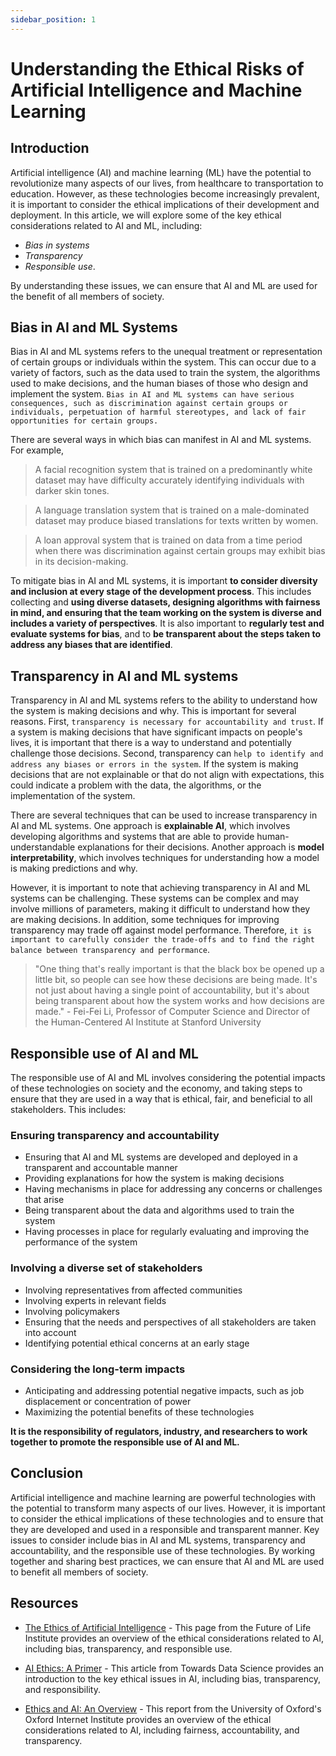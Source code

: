 ```yaml
---
sidebar_position: 1
---
```


# Understanding the Ethical Risks of Artificial Intelligence and Machine Learning

## Introduction 

Artificial intelligence (AI) and machine learning (ML) have the potential to revolutionize many aspects of our lives, from healthcare to transportation to education. However, as these technologies become increasingly prevalent, it is important to consider the ethical implications of their development and deployment. In this article, we will explore some of the key ethical considerations related to AI and ML, including:

- *Bias in systems*
- *Transparency*
- *Responsible use*. 

By understanding these issues, we can ensure that AI and ML are used for the benefit of all members of society.

## Bias in AI and ML Systems

Bias in AI and ML systems refers to the unequal treatment or representation of certain groups or individuals within the system. This can occur due to a variety of factors, such as the data used to train the system, the algorithms used to make decisions, and the human biases of those who design and implement the system. `Bias in AI and ML systems can have serious consequences, such as discrimination against certain groups or individuals, perpetuation of harmful stereotypes, and lack of fair opportunities for certain groups.`

There are several ways in which bias can manifest in AI and ML systems. For example, 
> A facial recognition system that is trained on a predominantly white dataset may have difficulty accurately identifying individuals with darker skin tones. 

> A language translation system that is trained on a male-dominated dataset may produce biased translations for texts written by women. 

> A loan approval system that is trained on data from a time period when there was discrimination against certain groups may exhibit bias in its decision-making.

To mitigate bias in AI and ML systems, it is important **to consider diversity and inclusion at every stage of the development process**. This includes collecting and **using diverse datasets, designing algorithms with fairness in mind, and ensuring that the team working on the system is diverse and includes a variety of perspectives**. It is also important to **regularly test and evaluate systems for bias**, and to **be transparent about the steps taken to address any biases that are identified**.

## Transparency in AI and ML systems 

Transparency in AI and ML systems refers to the ability to understand how the system is making decisions and why. This is important for several reasons. First, `transparency is necessary for accountability and trust`. If a system is making decisions that have significant impacts on people's lives, it is important that there is a way to understand and potentially challenge those decisions. Second, transparency can `help to identify and address any biases or errors in the system`. If the system is making decisions that are not explainable or that do not align with expectations, this could indicate a problem with the data, the algorithms, or the implementation of the system.

There are several techniques that can be used to increase transparency in AI and ML systems. One approach is **explainable AI**, which involves developing algorithms and systems that are able to provide human-understandable explanations for their decisions. Another approach is **model interpretability**, which involves techniques for understanding how a model is making predictions and why.

However, it is important to note that achieving transparency in AI and ML systems can be challenging. These systems can be complex and may involve millions of parameters, making it difficult to understand how they are making decisions. In addition, some techniques for improving transparency may trade off against model performance. Therefore, `it is important to carefully consider the trade-offs and to find the right balance between transparency and performance`.

> "One thing that's really important is that the black box be opened up a little bit, so people can see how these decisions are being made. It's not just about having a single point of accountability, but it's about being transparent about how the system works and how decisions are made." - Fei-Fei Li, Professor of Computer Science and Director of the Human-Centered AI Institute at Stanford University

## Responsible use of AI and ML

The responsible use of AI and ML involves considering the potential impacts of these technologies on society and the economy, and taking steps to ensure that they are used in a way that is ethical, fair, and beneficial to all stakeholders. This includes:

### Ensuring transparency and accountability

- Ensuring that AI and ML systems are developed and deployed in a transparent and accountable manner
- Providing explanations for how the system is making decisions
- Having mechanisms in place for addressing any concerns or challenges that arise
- Being transparent about the data and algorithms used to train the system
- Having processes in place for regularly evaluating and improving the performance of the system

### Involving a diverse set of stakeholders

- Involving representatives from affected communities
- Involving experts in relevant fields
- Involving policymakers
- Ensuring that the needs and perspectives of all stakeholders are taken into account
- Identifying potential ethical concerns at an early stage

### Considering the long-term impacts

- Anticipating and addressing potential negative impacts, such as job displacement or concentration of power
- Maximizing the potential benefits of these technologies

**It is the responsibility of regulators, industry, and researchers to work together to promote the responsible use of AI and ML.**

## Conclusion

Artificial intelligence and machine learning are powerful technologies with the potential to transform many aspects of our lives. However, it is important to consider the ethical implications of these technologies and to ensure that they are developed and used in a responsible and transparent manner. Key issues to consider include bias in AI and ML systems, transparency and accountability, and the responsible use of these technologies. By working together and sharing best practices, we can ensure that AI and ML are used to benefit all members of society.


## Resources

- [The Ethics of Artificial Intelligence](https://www.futureoflife.org/background/benefits-risks-of-artificial-intelligence/) - This page from the Future of Life Institute provides an overview of the ethical considerations related to AI, including bias, transparency, and responsible use.

- [AI Ethics: A Primer](https://towardsdatascience.com/ai-ethics-a-primer-935b9e5a8b2) - This article from Towards Data Science provides an introduction to the key ethical issues in AI, including bias, transparency, and responsibility.

- [Ethics and AI: An Overview](https://www.cs.ox.ac.uk/files/7736/AI_Ethics_Overview.pdf) - This report from the University of Oxford's Oxford Internet Institute provides an overview of the ethical considerations related to AI, including fairness, accountability, and transparency.

